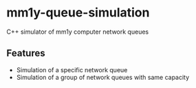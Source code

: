 # mm1y-queue-simulation
C++ simulator of mm1y computer network queues
## Features
* Simulation of a specific network queue
* Simulation of a group of network queues with same capacity
